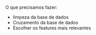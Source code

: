O que precisamos fazer:

- limpeza da base de dados
- Cruzamento da base de dados
- Escolher os features mais relevantes
